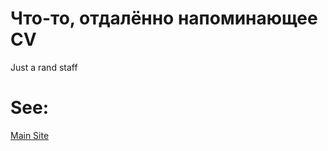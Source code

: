 # Что-то, отдалённо напоминающее CV

Just a rand staff

<h1>See:</h1> 
<a href="https://artematrr.github.io/My_First_Resume/">Main Site</a>
